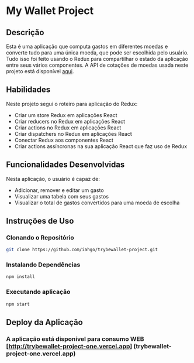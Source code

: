 # My Wallet Project

## Descrição

Esta é uma aplicação que computa gastos em diferentes moedas e converte tudo para uma única moeda, que pode ser escolhida pelo usuário. Tudo isso foi feito usando o Redux para compartilhar o estado da aplicação entre seus vários componentes. A API de cotações de moedas usada neste projeto está disponível [aqui](https://economia.awesomeapi.com.br/).

## Habilidades

Neste projeto segui o roteiro para aplicação do Redux:

- Criar um store Redux em aplicações React
- Criar reducers no Redux em aplicações React
- Criar actions no Redux em aplicações React
- Criar dispatchers no Redux em aplicações React
- Conectar Redux aos componentes React
- Criar actions assíncronas na sua aplicação React que faz uso de Redux

## Funcionalidades Desenvolvidas

Nesta aplicação, o usuário é capaz de:

- Adicionar, remover e editar um gasto
- Visualizar uma tabela com seus gastos
- Visualizar o total de gastos convertidos para uma moeda de escolha

## Instruções de Uso

### Clonando o Repositório

```bash
git clone https://github.com/iahgo/trybewallet-project.git
```

### Instalando Dependências

``` bash
npm install
``` 
### Executando aplicação

  ``` bash
  npm start
  ```

## Deploy da Aplicação

### A aplicação está disponível para consumo WEB [http://trybewallet-project-one.vercel.app] (trybewallet-project-one.vercel.app)  


